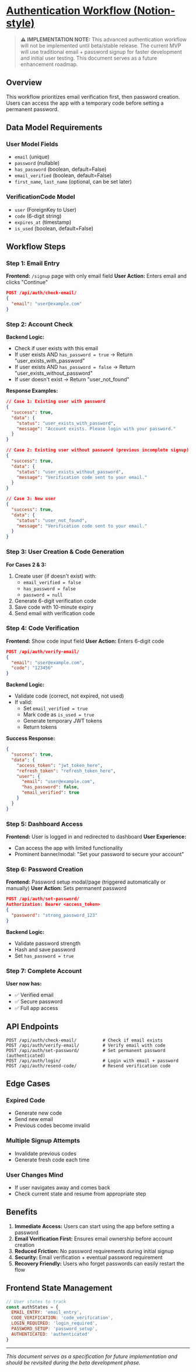 # [Authentication Workflow (Notion-style)](https://aryaniyaps.medium.com/better-email-verification-workflows-13500ce042c7)
> **⚠️ IMPLEMENTATION NOTE:** This advanced authentication workflow will not be implemented until beta/stable release. The current MVP will use traditional email + password signup for faster development and initial user testing. This document serves as a future enhancement roadmap.

## Overview
This workflow prioritizes email verification first, then password creation. Users can access the app with a temporary code before setting a permanent password.

## Data Model Requirements

### User Model Fields
- `email` (unique)
- `password` (nullable)
- `has_password` (boolean, default=False)
- `email_verified` (boolean, default=False)
- `first_name`, `last_name` (optional, can be set later)

### VerificationCode Model
- `user` (ForeignKey to User)
- `code` (6-digit string)
- `expires_at` (timestamp)
- `is_used` (boolean, default=False)

## Workflow Steps

### Step 1: Email Entry
**Frontend:** `/signup` page with only email field
**User Action:** Enters email and clicks "Continue"

```json
POST /api/auth/check-email/
{
  "email": "user@example.com"
}
```

### Step 2: Account Check
**Backend Logic:**
- Check if user exists with this email
- If user exists AND `has_password = true` → Return "user_exists_with_password"
- If user exists AND `has_password = false` → Return "user_exists_without_password" 
- If user doesn't exist → Return "user_not_found"

**Response Examples:**
```json
// Case 1: Existing user with password
{
  "success": true,
  "data": {
    "status": "user_exists_with_password",
    "message": "Account exists. Please login with your password."
  }
}

// Case 2: Existing user without password (previous incomplete signup)
{
  "success": true,
  "data": {
    "status": "user_exists_without_password",
    "message": "Verification code sent to your email."
  }
}

// Case 3: New user
{
  "success": true,
  "data": {
    "status": "user_not_found",
    "message": "Verification code sent to your email."
  }
}
```

### Step 3: User Creation & Code Generation
**For Cases 2 & 3:**
1. Create user (if doesn't exist) with:
   - `email_verified = false`
   - `has_password = false` 
   - `password = null`
2. Generate 6-digit verification code
3. Save code with 10-minute expiry
4. Send email with verification code

### Step 4: Code Verification
**Frontend:** Show code input field
**User Action:** Enters 6-digit code

```json
POST /api/auth/verify-email/
{
  "email": "user@example.com",
  "code": "123456"
}
```

**Backend Logic:**
- Validate code (correct, not expired, not used)
- If valid:
  - Set `email_verified = true`
  - Mark code as `is_used = true`
  - Generate temporary JWT tokens
  - Return tokens

**Success Response:**
```json
{
  "success": true,
  "data": {
    "access_token": "jwt_token_here",
    "refresh_token": "refresh_token_here",
    "user": {
      "email": "user@example.com",
      "has_password": false,
      "email_verified": true
    }
  }
}
```

### Step 5: Dashboard Access
**Frontend:** User is logged in and redirected to dashboard
**User Experience:** 
- Can access the app with limited functionality
- Prominent banner/modal: "Set your password to secure your account"

### Step 6: Password Creation
**Frontend:** Password setup modal/page (triggered automatically or manually)
**User Action:** Sets permanent password

```json
POST /api/auth/set-password/
Authorization: Bearer <access_token>
{
  "password": "strong_password_123"
}
```

**Backend Logic:**
- Validate password strength
- Hash and save password
- Set `has_password = true`

### Step 7: Complete Account
**User now has:**
- ✅ Verified email
- ✅ Secure password  
- ✅ Full app access

## API Endpoints

```
POST /api/auth/check-email/          # Check if email exists
POST /api/auth/verify-email/         # Verify email with code
POST /api/auth/set-password/         # Set permanent password (authenticated)
POST /api/auth/login/                # Login with email + password
POST /api/auth/resend-code/          # Resend verification code
```

## Edge Cases

### Expired Code
- Generate new code
- Send new email
- Previous codes become invalid

### Multiple Signup Attempts
- Invalidate previous codes
- Generate fresh code each time

### User Changes Mind
- If user navigates away and comes back
- Check current state and resume from appropriate step

## Benefits

1. **Immediate Access:** Users can start using the app before setting a password
2. **Email Verification First:** Ensures email ownership before account creation
3. **Reduced Friction:** No password requirements during initial signup
4. **Security:** Email verification + eventual password requirement
5. **Recovery Friendly:** Users who forget passwords can easily restart the flow

## Frontend State Management

```javascript
// User states to track
const authStates = {
  EMAIL_ENTRY: 'email_entry',
  CODE_VERIFICATION: 'code_verification', 
  LOGIN_REQUIRED: 'login_required',
  PASSWORD_SETUP: 'password_setup',
  AUTHENTICATED: 'authenticated'
}
```


---

*This document serves as a specification for future implementation and should be revisited during the beta development phase.*